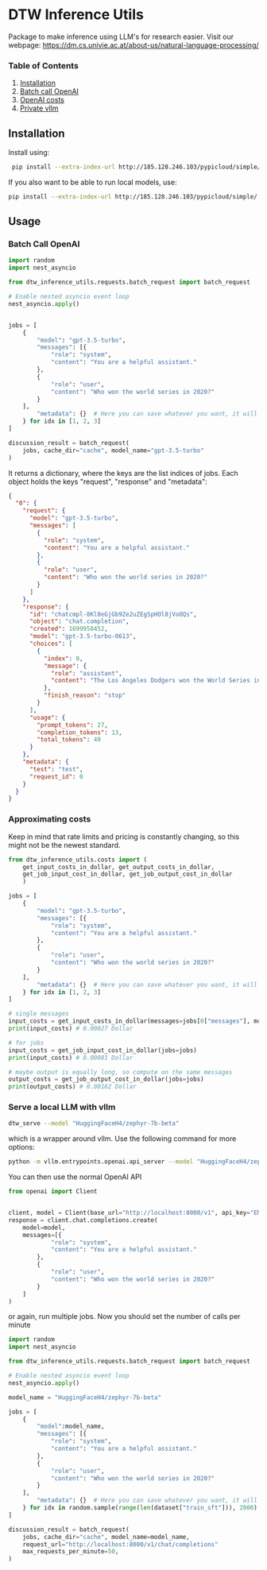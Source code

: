 # DTW Inference Utils

Package to make inference using LLM's for research easier.
Visit our webpage: https://dm.cs.univie.ac.at/about-us/natural-language-processing/


### Table of Contents
1. [Installation](#install)
2. [Batch call OpenAI](#batch_call)
3. [OpenAI costs](#costs)
4. [Private vllm](#private_vllm)

<a id="install"></a>
## Installation

Install using:

```bash
 pip install --extra-index-url http://185.128.246.103/pypicloud/simple/ --trusted-host 185.128.246.103 dtw_inference_utils
```

If you also want to be able to run local models, use:
```bash
pip install --extra-index-url http://185.128.246.103/pypicloud/simple/ --trusted-host 185.128.246.103 "dtw_inference_utils[server]"
```

## Usage

<a name="batch_call"></a>
### Batch Call OpenAI

```python
import random 
import nest_asyncio

from dtw_inference_utils.requests.batch_request import batch_request

# Enable nested asyncio event loop
nest_asyncio.apply()


jobs = [
    {
        "model": "gpt-3.5-turbo",
        "messages": [{
            "role": "system",
            "content": "You are a helpful assistant."
        }, 
        {
            "role": "user",
            "content": "Who won the world series in 2020?"
        }
    ],
        "metadata": {}  # Here you can save whatever you want, it will be returned like this again, might make your live easier.
    } for idx in [1, 2, 3]
]

discussion_result = batch_request(
    jobs, cache_dir="cache", model_name="gpt-3.5-turbo"
)
```

It returns a dictionary, where the keys are the list indices of jobs. Each object holds the keys "request", "response" and "metadata":

```json
{
  "0": {
    "request": {
      "model": "gpt-3.5-turbo",
      "messages": [
        {
          "role": "system",
          "content": "You are a helpful assistant."
        },
        {
          "role": "user",
          "content": "Who won the world series in 2020?"
        }
      ]
    },
    "response": {
      "id": "chatcmpl-8Kl8eGjGb9Ze2uZEgSpHOl8jVoOQs",
      "object": "chat.completion",
      "created": 1699958452,
      "model": "gpt-3.5-turbo-0613",
      "choices": [
        {
          "index": 0,
          "message": {
            "role": "assistant",
            "content": "The Los Angeles Dodgers won the World Series in 2020."
          },
          "finish_reason": "stop"
        }
      ],
      "usage": {
        "prompt_tokens": 27,
        "completion_tokens": 13,
        "total_tokens": 40
      }
    },
    "metadata": {
      "test": "test",
      "request_id": 0
    }
  }
}
```

<a name="costs"></a>
### Approximating costs

Keep in mind that rate limits and pricing is constantly changing, so this might not be the newest standard.

```python
from dtw_inference_utils.costs import (
    get_input_costs_in_dollar, get_output_costs_in_dollar, 
    get_job_input_cost_in_dollar, get_job_output_cost_in_dollar
    )

jobs = [
    {
        "model": "gpt-3.5-turbo",
        "messages": [{
            "role": "system",
            "content": "You are a helpful assistant."
        }, 
        {
            "role": "user",
            "content": "Who won the world series in 2020?"
        }
    ],
        "metadata": {}  # Here you can save whatever you want, it will be returned like this again, might make your live easier.
    } for idx in [1, 2, 3]
]

# single messages
input_costs = get_input_costs_in_dollar(messages=jobs[0["messages"], model_name="gpt-3.5-turbo")
print(input_costs) # 0.00027 Dollar

# for jobs
input_costs = get_job_input_cost_in_dollar(jobs=jobs)
print(input_costs) # 0.00081 Dollar

# maybe output is equally long, so compute on the same messages
output_costs = get_job_output_cost_in_dollar(jobs=jobs)
print(output_costs) # 0.00162 Dollar

```



### Serve a local LLM with vllm

```bash
dtw_serve --model "HuggingFaceH4/zephyr-7b-beta" 
```
which is a wrapper around vllm. Use the following command for more options:

```bash
python -m vllm.entrypoints.openai.api_server --model "HuggingFaceH4/zephyr-7b-beta" --disable-log-requests 
```

You can then use the normal OpenAI API

```python
from openai import Client


client, model = Client(base_url="http://localhost:8000/v1", api_key="EMPTY"), "HuggingFaceH4/zephyr-7b-beta"
response = client.chat.completions.create(
    model=model,
    messages=[{
            "role": "system",
            "content": "You are a helpful assistant."
        }, 
        {
            "role": "user",
            "content": "Who won the world series in 2020?"
        }
    ]
)
```

or again, run multiple jobs. Now you should set the number of calls per minute


```python
import random 
import nest_asyncio

from dtw_inference_utils.requests.batch_request import batch_request

# Enable nested asyncio event loop
nest_asyncio.apply()

model_name = "HuggingFaceH4/zephyr-7b-beta"

jobs = [
    {
        "model":model_name, 
        "messages": [{
            "role": "system",
            "content": "You are a helpful assistant."
        }, 
        {
            "role": "user",
            "content": "Who won the world series in 2020?"
        }
    ],
        "metadata": {}  # Here you can save whatever you want, it will be returned like this again, might make your live easier.
    } for idx in random.sample(range(len(dataset["train_sft"])), 2000)
]

discussion_result = batch_request(
    jobs, cache_dir="cache", model_name=model_name,
    request_url="http://localhost:8000/v1/chat/completions"
    max_requests_per_minute=50, 
)
```